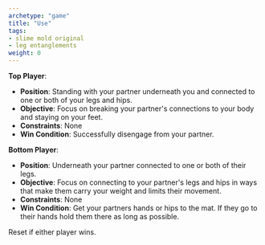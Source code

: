 ```yaml
---
archetype: "game"
title: "Use"
tags: 
- slime mold original
- leg entanglements
weight: 0
---
```



**Top Player**:
  * **Position**: Standing with your partner underneath you and connected to one or both of your legs and hips.
  * **Objective**: Focus on breaking your partner's connections to your body and staying on your feet. 
  * **Constraints**: None
  * **Win Condition**: Successfully disengage from your partner. 

**Bottom Player**:
  * **Position**: Underneath your partner connected to one or both of their legs. 
  * **Objective**: Focus on connecting to your partner's legs and hips in ways that make them carry your weight and limits their movement.
  * **Constraints**: None
  * **Win Condition**: Get your partners hands or hips to the mat. If they go to their hands hold them there as long as possible.

Reset if either player wins.